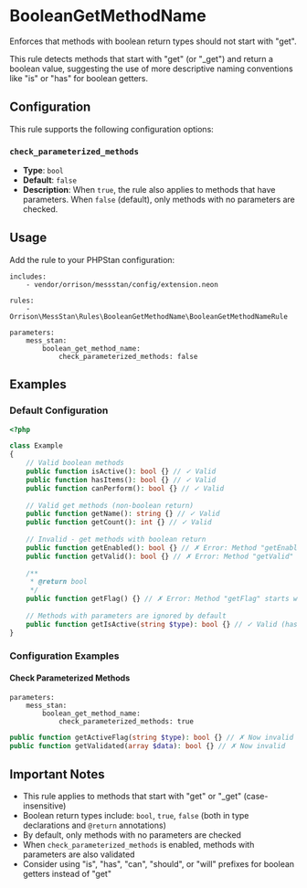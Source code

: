 # BooleanGetMethodName

Enforces that methods with boolean return types should not start with "get".

This rule detects methods that start with "get" (or "_get") and return a boolean value, suggesting the use of more descriptive naming conventions like "is" or "has" for boolean getters.

## Configuration

This rule supports the following configuration options:

### `check_parameterized_methods`
- **Type**: `bool`
- **Default**: `false`
- **Description**: When `true`, the rule also applies to methods that have parameters. When `false` (default), only methods with no parameters are checked.

## Usage

Add the rule to your PHPStan configuration:

```neon
includes:
    - vendor/orrison/messstan/config/extension.neon

rules:
    - Orrison\MessStan\Rules\BooleanGetMethodName\BooleanGetMethodNameRule

parameters:
    mess_stan:
        boolean_get_method_name:
            check_parameterized_methods: false
```

## Examples

### Default Configuration

```php
<?php

class Example
{
    // Valid boolean methods
    public function isActive(): bool {} // ✓ Valid
    public function hasItems(): bool {} // ✓ Valid
    public function canPerform(): bool {} // ✓ Valid
    
    // Valid get methods (non-boolean return)
    public function getName(): string {} // ✓ Valid
    public function getCount(): int {} // ✓ Valid
    
    // Invalid - get methods with boolean return
    public function getEnabled(): bool {} // ✗ Error: Method "getEnabled" starts with "get" and returns boolean, consider using "is" or "has" instead.
    public function getValid(): bool {} // ✗ Error: Method "getValid" starts with "get" and returns boolean, consider using "is" or "has" instead.
    
    /**
     * @return bool
     */
    public function getFlag() {} // ✗ Error: Method "getFlag" starts with "get" and returns boolean, consider using "is" or "has" instead.
    
    // Methods with parameters are ignored by default
    public function getIsActive(string $type): bool {} // ✓ Valid (has parameters)
}
```

### Configuration Examples

#### Check Parameterized Methods

```neon
parameters:
    mess_stan:
        boolean_get_method_name:
            check_parameterized_methods: true
```

```php
public function getActiveFlag(string $type): bool {} // ✗ Now invalid
public function getValidated(array $data): bool {} // ✗ Now invalid
```

## Important Notes

- This rule applies to methods that start with "get" or "_get" (case-insensitive)
- Boolean return types include: `bool`, `true`, `false` (both in type declarations and `@return` annotations)
- By default, only methods with no parameters are checked
- When `check_parameterized_methods` is enabled, methods with parameters are also validated
- Consider using "is", "has", "can", "should", or "will" prefixes for boolean getters instead of "get"
